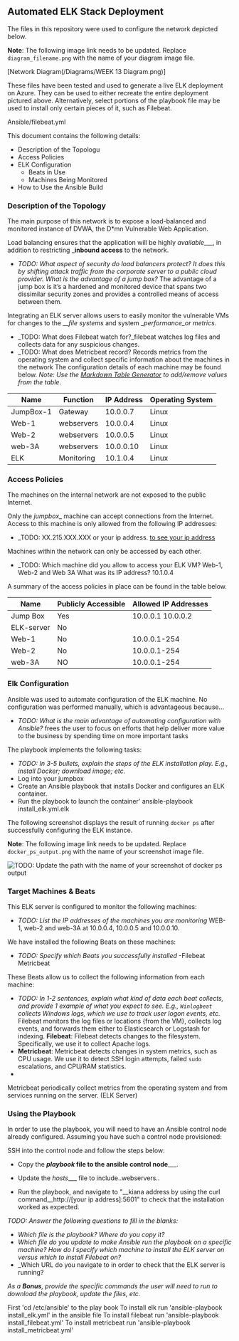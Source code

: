 ## Automated ELK Stack Deployment

The files in this repository were used to configure the network depicted below.

**Note**: The following image link needs to be updated. Replace `diagram_filename.png` with the name of your diagram image file.  

[Network Diagram(/Diagrams/WEEK 13 Diagram.png)]

These files have been tested and used to generate a live ELK deployment on Azure. They can be used to either recreate the entire deployment pictured above. Alternatively, select portions of the playbook file may be used to install only certain pieces of it, such as Filebeat.

  Ansible/filebeat.yml

This document contains the following details:
- Description of the Topologu
- Access Policies
- ELK Configuration
  - Beats in Use
  - Machines Being Monitored
- How to Use the Ansible Build


### Description of the Topology

The main purpose of this network is to expose a load-balanced and monitored instance of DVWA, the D*mn Vulnerable Web Application.

Load balancing ensures that the application will be highly _available____, in addition to restricting ___inbound access__ to the network.
- _TODO: What aspect of security do load balancers protect?     It does this by shifting attack traffic from the corporate server to a public cloud provider.
What is the advantage of a jump box?_ The advantage of a jump box is it’s a  hardened and monitored device that spans two dissimilar security zones and provides a controlled means of access between them.

Integrating an ELK server allows users to easily monitor the vulnerable VMs for changes to the ___file systems_ and system __performance_or metrics_.
- _TODO: What does Filebeat watch for?_filebeat watches log files and collects data for any suspicious changes.
- _TODO: What does Metricbeat record? Records metrics from the operating system and collect specific information about the machines in the network
The configuration details of each machine may be found below.
_Note: Use the [Markdown Table Generator](http://www.tablesgenerator.com/markdown_tables) to add/remove values from the table_.

| Name     | Function | IP Address | Operating System |
|----------|----------|------------|------------------|
| JumpBox-1| Gateway  | 10.0.0.7   | Linux            |
| Web-1    |webservers| 10.0.0.4   | Linux            |
| Web-2    |webservers| 10.0.0.5   | Linux            |
| web-3A   |webservers| 10.0.0.10  | Linux            |
| ELK      |Monitoring| 10.1.0.4   | Linux            |

### Access Policies

The machines on the internal network are not exposed to the public Internet. 

Only the _jumpbox__ machine can accept connections from the Internet. Access to this machine is only allowed from the following IP addresses:
- _TODO: XX.215.XXX.XXX or your ip address. [to see your ip address](http://whatismyipaddress.com) 

Machines within the network can only be accessed by each other.
- _TODO: Which machine did you allow to access your ELK VM? Web-1, Web-2 and Web 3A
What was its IP address? 10.1.0.4

A summary of the access policies in place can be found in the table below.

| Name     | Publicly Accessible | Allowed IP Addresses |
|----------|---------------------|----------------------|
| Jump Box | Yes                 | 10.0.0.1 10.0.0.2    |
|ELK-server|  No                 |                      |
| Web-1    |  No                 |   10.0.0.1-254       |
| Web-2    |No                   |    10.0.0.1-254      | 
| web-3A   |NO                   |    10.0.0.1-254      |


### Elk Configuration

Ansible was used to automate configuration of the ELK machine. No configuration was performed manually, which is advantageous because...
- _TODO: What is the main advantage of automating configuration with Ansible?_ frees the user to focus on efforts that help deliver more value to the business by spending time on more important tasks

The playbook implements the following tasks:
- _TODO: In 3-5 bullets, explain the steps of the ELK installation play. E.g., install Docker; download image; etc._
- Log into your jumpbox
- Create an Ansible playbook that installs Docker and configures an ELK container.
 - Run the playbook to launch the container' ansible-playbook install_elk.yml.elk
  

The following screenshot displays the result of running `docker ps` after successfully configuring the ELK instance.

**Note**: The following image link needs to be updated. Replace `docker_ps_output.png` with the name of your screenshot image file.  


![TODO: Update the path with the name of your screenshot of docker ps output](Images/docker_ps_output.png)

### Target Machines & Beats
This ELK server is configured to monitor the following machines:
- _TODO: List the IP addresses of the machines you are monitoring_
WEB- 1, web-2 and web-3A at 10.0.0.4, 10.0.0.5 and 10.0.0.10. 

We have installed the following Beats on these machines:
- _TODO: Specify which Beats you successfully installed_
-Filebeat
Metricbeat

These Beats allow us to collect the following information from each machine:
- _TODO: In 1-2 sentences, explain what kind of data each beat collects, and provide 1 example of what you expect to see. E.g., `Winlogbeat` collects Windows logs, which we use to track user logon events, etc._
 Filebeat monitors the log files or locations {from the VM}, collects log events, and forwards them either to Elasticsearch or Logstash for indexing.
**Filebeat**: Filebeat detects changes to the filesystem. Specifically, we use it to collect Apache logs.
- **Metricbeat**: Metricbeat detects changes in system metrics, such as CPU usage. We use it to detect SSH login attempts, failed `sudo` escalations, and CPU/RAM statistics.
- 
Metricbeat periodically collect metrics from the operating system and from services running on the server. (ELK Server)



### Using the Playbook
In order to use the playbook, you will need to have an Ansible control node already configured. Assuming you have such a control node provisioned: 

SSH into the control node and follow the steps below:
- Copy the ___playbook_ file to the ansible control node_____.
- Update the _hosts____ file to include..webservers..


- Run the playbook, and navigate to "__kiana address by using the curl command__http://[your ip address]:5601" to check that the installation worked as expected.

_TODO: Answer the following questions to fill in the blanks:_
- _Which file is the playbook? Where do you copy it?_
- _Which file do you update to make Ansible run the playbook on a specific machine? How do I specify which machine to install the ELK server on versus which to install Filebeat on?_
- _Which URL do you navigate to in order to check that the ELK server is running?

_As a **Bonus**, provide the specific commands the user will need to run to download the playbook, update the files, etc._

First 'cd /etc/ansible' to the play book
To install elk run 'ansible-playbook install_elk.yml' in the ansible file
To install filebeat run 'ansible-playbook install_filebeat.yml'
To install metricbeat run 'ansible-playbook install_metricbeat.yml'
